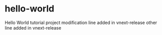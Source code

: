 # hello-world
Hello World tutorial project
modification
line added in vnext-release
other line added in vnext-release
